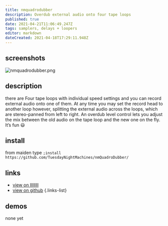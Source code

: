 ```yaml
---
title: nmquadrodubber
description: Overdub external audio onto four tape loops
published: true
date: 2021-04-21T11:06:49.247Z
tags: samplers, delays + loopers
editor: markdown
dateCreated: 2021-04-18T17:29:11.948Z
---
```


## screenshots

![nmquadrodubber.png](/community/nightmachines/nmquadrodubber.png)


## description

there are Four tape loops with individual speed settings and you can record external audio onto one of them. At any time you may set the record head to another loop however, splitting the external audio across the loops, which are stereo-panned from left to right. An overdub level control lets you adjust the mix between the old audio on the tape loop and the new one on the fly. It’s fun :smiley:

## install

from maiden type
`;install https://github.com/TuesdayNightMachines/nmQuadroDubber/`

## links

- [view on llllllll](https://llllllll.co/t/nmquadrodubber)
- [view on github](https://github.com/TuesdayNightMachines/nmQuadroDubber)
{.links-list}

## demos
none yet